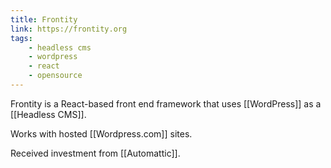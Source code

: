 ```yaml
---
title: Frontity
link: https://frontity.org
tags:
    - headless cms
    - wordpress
    - react
    - opensource
---
```

Frontity is a React-based front end framework that uses [[WordPress]] as a [[Headless CMS]].

Works with hosted [[Wordpress.com]] sites.

Received investment from [[Automattic]].